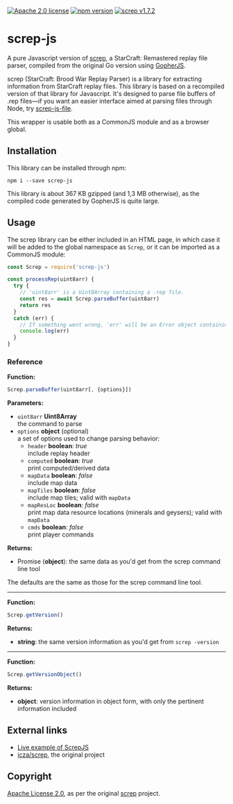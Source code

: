 [![Apache 2.0 license](https://img.shields.io/badge/license-Apache--2.0-green)](https://www.apache.org/licenses/LICENSE-2.0) [![npm version](https://badge.fury.io/js/screp-js.svg)](https://www.npmjs.com/package/screp-js) [![screp v1.7.2](https://img.shields.io/badge/screp-v1.7.2-orange)](https://www.npmjs.com/package/screp-js)

# screp-js

A pure Javascript version of [screp](https://github.com/icza/screp), a StarCraft: Remastered replay file parser, compiled from the original Go version using [GopherJS](https://github.com/gopherjs/gopherjs).

screp (StarCraft: Brood War Replay Parser) is a library for extracting information from StarCraft replay files. This library is based on a recompiled version of that library for Javascript. It's designed to parse file buffers of .rep files—if you want an easier interface aimed at parsing files through Node, try [screp-js-file](https://github.com/msikma/screp-js-file).

This wrapper is usable both as a CommonJS module and as a browser global.

## Installation

This library can be installed through npm:

```
npm i --save screp-js
```

This library is about 367 KB gzipped (and 1,3 MB otherwise), as the compiled code generated by GopherJS is quite large.

## Usage

The screp library can be either included in an HTML page, in which case it will be added to the global namespace as `Screp`, or it can be imported as a CommonJS module:

```js
const Screp = require('screp-js')

const processRep(uint8arr) {
  try {
    // 'uint8arr' is a Uint8Array containing a .rep file.
    const res = await Screp.parseBuffer(uint8arr)
    return res
  }
  catch (err) {
    // If something went wrong, 'err' will be an Error object containing a string thrown by Go.
    console.log(err)
  }
}
```

### Reference

**Function:**

```js
Screp.parseBuffer(uint8arr[, {options}])
```

**Parameters:**

* `uint8arr` **Uint8Array**\
  the command to parse
* `options` **object** (optional)\
  a set of options used to change parsing behavior:
  * `header` **boolean**: *true*\
    include replay header
  * `computed` **boolean**: *true*\
    print computed/derived data
  * `mapData` **boolean**: *false*\
    include map data
  * `mapTiles` **boolean**: *false*\
    include map tiles; valid with `mapData`
  * `mapResLoc` **boolean**: *false*\
    print map data resource locations (minerals and geysers); valid with `mapData`
  * `cmds` **boolean**: *false*\
    print player commands

**Returns:**

* Promise (**object**): the same data as you'd get from the screp command line tool

The defaults are the same as those for the screp command line tool.

----

**Function:**

```js
Screp.getVersion()
```

**Returns:**

* **string**: the same version information as you'd get from `screp -version`

----

**Function:**

```js
Screp.getVersionObject()
```

**Returns:**

* **object**: version information in object form, with only the pertinent information included

## External links

* [Live example of ScrepJS](https://msikma.github.io/screp-js/)
* [icza/screp](https://github.com/icza/screp), the original project

## Copyright

[Apache License 2.0](https://www.apache.org/licenses/LICENSE-2.0), as per the original [screp](https://github.com/icza/screp) project.
